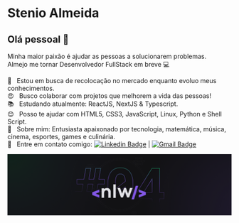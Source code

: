 # Stenio Almeida

## Olá pessoal 👋
Minha maior paixão é ajudar as pessoas a solucionarem problemas.
<br/>Almejo me tornar Desenvolvedor FullStack em breve :computer:

 :rocket:  &nbsp; Estou em busca de recolocação no mercado enquanto evoluo meus conhecimentos.
 <br/> :heart_eyes: &nbsp; Busco colaborar com projetos que melhorem a vida das pessoas!
 <br/> :books: &nbsp; Estudando atualmente: ReactJS, NextJS & Typescript.
 <br/> :blush: &nbsp; Posso te ajudar com HTML5, CSS3, JavaScript, Linux, Python e Shell Script.
 <br/> 💬  &nbsp; Sobre mim: Entusiasta apaixonado por tecnologia, matemática, música, cinema, esportes, games e culinária.
 <br/> :email: &nbsp; Entre em contato comigo: [![Linkedin Badge](https://img.shields.io/badge/-StenioAlmeida-blue?style=flat-square&logo=Linkedin&logoColor=white&link=https://www.linkedin.com/in/steniosilveira/)](https://www.linkedin.com/in/steniosilveira/) 
| 
[![Gmail Badge](https://img.shields.io/badge/-stenioas@gmail.com-c14438?style=flat-square&logo=Gmail&logoColor=white&link=mailto:stenioas@gmail.com)](mailto:stenioas@gmail.com)

<img src="NLW04_pack_divulgacao_-_Github.png"/>
